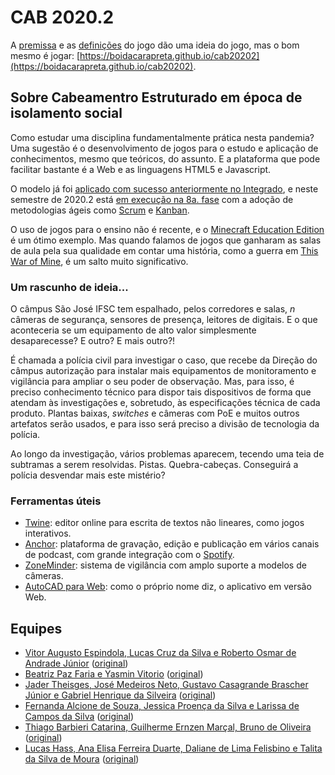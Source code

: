 # CAB 2020.2

A [premissa](https://github.com/boidacarapreta/cab20202/blob/main/premissa.md) e as [definições](https://github.com/boidacarapreta/cab20202/blob/main/definições.md) do jogo dão uma ideia do jogo, mas o bom mesmo é jogar: [https://boidacarapreta.github.io/cab20202](https://boidacarapreta.github.io/cab20202).

## Sobre Cabeamentro Estruturado em época de isolamento social

Como estudar uma disciplina fundamentalmente prática nesta pandemia? Uma sugestão é o desenvolvimento de jogos para o estudo e aplicação de conhecimentos, mesmo que teóricos, do assunto. E a plataforma que pode facilitar bastante é a Web e as linguagens HTML5 e Javascript.

O modelo já foi [aplicado com sucesso anteriormente no Integrado](https://github.com/boidacarapreta/catalogo-de-jogos#no-ifsc-c%C3%A2mpus-s%C3%A3o-jos%C3%A9), e neste semestre de 2020.2 está [em execução na 8a. fase](https://github.com/boidacarapreta/arc20202) com a adoção de metodologias ágeis como [Scrum](https://github.com/boidacarapreta/arc20202/milestones?direction=asc&sort=due_date&state=open) e [Kanban](https://github.com/boidacarapreta/arc20202/projects/1).

O uso de jogos para o ensino não é recente, e o [Minecraft Education Edition](https://education.minecraft.net/) é um ótimo exemplo. Mas quando falamos de jogos que ganharam as salas de aula pela sua qualidade em contar uma história, como a guerra em [This War of Mine](https://notesfrompoland.com/2020/06/18/poland-puts-computer-game-this-war-of-mine-on-school-reading-list/), é um salto muito significativo.

### Um rascunho de ideia...

O câmpus São José IFSC tem espalhado, pelos corredores e salas, _n_ câmeras de segurança, sensores de presença, leitores de digitais. E o que aconteceria se um equipamento de alto valor simplesmente desaparecesse? E outro? E mais outro?!

É chamada a polícia civil para investigar o caso, que recebe da Direção do câmpus autorização para instalar mais equipamentos de monitoramento e vigilância para ampliar o seu poder de observação. Mas, para isso, é preciso conhecimento técnico para dispor tais dispositivos de forma que atendam às investigações e, sobretudo, às especificações técnica de cada produto. Plantas baixas, _switches_ e câmeras com PoE e muitos outros artefatos serão usados, e para isso será preciso a divisão de tecnologia da polícia.

Ao longo da investigação, vários problemas aparecem, tecendo uma teia de subtramas a serem resolvidas. Pistas. Quebra-cabeças. Conseguirá a polícia desvendar mais este mistério?

### Ferramentas úteis

- [Twine](https://twinery.org): editor online para escrita de textos não lineares, como jogos interativos.
- [Anchor](https://anchor.fm): plataforma de gravação, edição e publicação em vários canais de podcast, com grande integração com o [Spotify](https://spotify.com).
- [ZoneMinder](https://zoneminder.com/): sistema de vigilância com amplo suporte a modelos de câmeras.
- [AutoCAD para Web](https://web.autocad.com/): como o próprio nome diz, o aplicativo em versão Web.

## Equipes

- [Vitor Augusto Espindola, Lucas Cruz da Silva e Roberto Osmar de Andrade Júnior](https://github.com/boidacarapreta/cab20202-JogoIFSC-jogo-texto) ([original](https://github.com/JogoIFSC/jogo-texto))
- [Beatriz Paz Faria e Yasmin Vitorio](https://github.com/boidacarapreta/cab20202-gameif-jogo-web) ([original](https://github.com/gameif/jogo-web))
- [Jader Theisges, José Medeiros Neto, Gustavo Casagrande Brascher Júnior e Gabriel Henrique da Silveira](https://github.com/boidacarapreta/cab20202-darkzone2-egg-clicker) ([original](https://github.com/darkzone2/egg-clicker))
- [Fernanda Alcione de Souza, Jessica Proença da Silva e Larissa de Campos da Silva](https://github.com/boidacarapreta/cab20202-glass-queens-jogoweb) ([original](https://github.com/glass-queens/jogoweb))
- [Thiago Barbieri Catarina, Guilherme Ernzen Marçal, Bruno de Oliveira](https://github.com/boidacarapreta/cab20202-GamePog-Just-Defuse) ([original](https://github.com/GamePog/Just-Defuse))
- [Lucas Hass, Ana Elisa Ferreira Duarte, Daliane de Lima Felisbino e Talita da Silva de Moura](https://github.com/boidacarapreta/cab20202-OQuartetoFantastico-jogo-web) ([original](https://github.com/OQuartetoFantastico/jogo-web))
